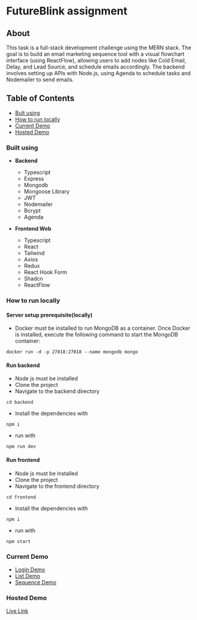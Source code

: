 # FutureBlink assignment

## About
This task is a full-stack development challenge using the MERN stack. The goal is to build an email marketing sequence tool with a visual flowchart interface (using ReactFlow), allowing users to add nodes like Cold Email, Delay, and Lead Source, and schedule emails accordingly. The backend involves setting up APIs with Node.js, using Agenda to schedule tasks and Nodemailer to send emails.

## Table of Contents
- [Bult using](#built-using)
- [How to run locally](#how-to-run-locally)
- [Current Demo](#current-demo)
- [Hosted Demo](#hosted-demo)

### Built using

* **Backend**
    - Typescript
    - Express
    - Mongodb
    - Mongoose Library
    - JWT
    - Nodemailer
    - Bcrypt
    - Agenda


* **Frontend Web**
    - Typescript
    - React
    - Tailwind
    - Axios
    - Redux
    - React Hook Form
    - Shadcn
    - ReactFlow

### How to run locally
#### Server setup prerequisite(locally)
- Docker must be installed to run MongoDB as a container. Once Docker is installed, execute the following command to start the MongoDB container:
```
docker run -d -p 27018:27018 --name mongodb mongo
```
#### Run backend
- Node js must be installed
- Clone the project
- Navigate to the backend directory
```
cd backend
```
- Install the dependencies with
```
npm i
```
- run with
```
npm run dev
```

#### Run frontend
- Node js must be installed
- Clone the project
- Navigate to the frontend directory
```
cd frontend
```
- Install the dependencies with
```
npm i
```
- run with
```
npm start
```


### Current Demo
- [Login Demo](https://drive.google.com/file/d/1L1wlqiPAs-sZhuJO7PwK3TRVcfr_5MkD/view?usp=sharing)
- [List Demo](https://drive.google.com/file/d/1bgobDEne18SP-X1VVYOOC2pbgKLveTeF/view?usp=sharing)
- [Sequence Demo](https://drive.google.com/file/d/1klkXMXdRgvHBjUsZh7vTGJm_ffPHwCx_/view?usp=sharing)

### Hosted Demo
[Live Link](https://futureblink-cc84.vercel.app/)